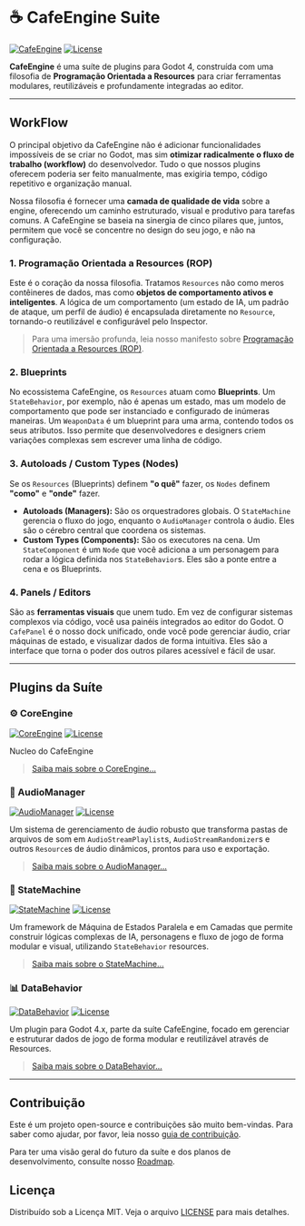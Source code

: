 # ☕ CafeEngine Suite

[![CafeEngine](https://img.shields.io/badge/CafeEngine-v1.0.0-478cbf?style=for-the-badge)](https://www.cafegame.dev/pt-BR/cafeengine)
[![License](https://img.shields.io/badge/License-MIT-f1c40f?style=for-the-badge)](https://opensource.org/licenses/MIT)

**CafeEngine** é uma suíte de plugins para Godot 4, construída com uma filosofia de **Programação Orientada a Resources** para criar ferramentas modulares, reutilizáveis e profundamente integradas ao editor.

---
## WorkFlow

O principal objetivo da CafeEngine não é adicionar funcionalidades impossíveis de se criar no Godot, mas sim **otimizar radicalmente o fluxo de trabalho (workflow)** do desenvolvedor. Tudo o que nossos plugins oferecem poderia ser feito manualmente, mas exigiria tempo, código repetitivo e organização manual.

Nossa filosofia é fornecer uma **camada de qualidade de vida** sobre a engine, oferecendo um caminho estruturado, visual e produtivo para tarefas comuns. A CafeEngine se baseia na sinergia de cinco pilares que, juntos, permitem que você se concentre no design do seu jogo, e não na configuração.

### 1. Programação Orientada a Resources (ROP)

Este é o coração da nossa filosofia. Tratamos `Resources` não como meros contêineres de dados, mas como **objetos de comportamento ativos e inteligentes**. A lógica de um comportamento (um estado de IA, um padrão de ataque, um perfil de áudio) é encapsulada diretamente no `Resource`, tornando-o reutilizável e configurável pelo Inspector.

> Para uma imersão profunda, leia nosso manifesto sobre [Programação Orientada a Resources (ROP)](ROP.md).

### 2. Blueprints

No ecossistema CafeEngine, os `Resources` atuam como **Blueprints**. Um `StateBehavior`, por exemplo, não é apenas um estado, mas um modelo de comportamento que pode ser instanciado e configurado de inúmeras maneiras. Um `WeaponData` é um blueprint para uma arma, contendo todos os seus atributos. Isso permite que desenvolvedores e designers criem variações complexas sem escrever uma linha de código.

### 3. Autoloads / Custom Types (Nodes)

Se os `Resources` (Blueprints) definem **"o quê"** fazer, os `Nodes` definem **"como"** e **"onde"** fazer.
-   **Autoloads (Managers):** São os orquestradores globais. O `StateMachine` gerencia o fluxo do jogo, enquanto o `AudioManager` controla o áudio. Eles são o cérebro central que coordena os sistemas.
-   **Custom Types (Components):** São os executores na cena. Um `StateComponent` é um `Node` que você adiciona a um personagem para rodar a lógica definida nos `StateBehavior`s. Eles são a ponte entre a cena e os Blueprints.

### 4. Panels / Editors

São as **ferramentas visuais** que unem tudo. Em vez de configurar sistemas complexos via código, você usa painéis integrados ao editor do Godot. O `CafePanel` é o nosso dock unificado, onde você pode gerenciar áudio, criar máquinas de estado, e visualizar dados de forma intuitiva. Eles são a interface que torna o poder dos outros pilares acessível e fácil de usar.

---

## Plugins da Suíte

### ⚙️ CoreEngine

[![CoreEngine](https://img.shields.io/badge/CoreEngine-v1.0.0-478cbf?style=for-the-badge)](https://www.cafegame.dev/pt-BR/cafeengine)
[![License](https://img.shields.io/badge/License-MIT-f1c40f?style=for-the-badge)](https://opensource.org/licenses/MIT)

Nucleo do CafeEngine

> [Saiba mais sobre o CoreEngine...](addons/core_engine/README.md)

### 🎵 AudioManager

[![AudioManager](https://img.shields.io/badge/AudioManager-v1.0.0-478cbf?style=for-the-badge)](https://www.cafegame.dev/pt-BR/cafeengine)
[![License](https://img.shields.io/badge/License-MIT-f1c40f?style=for-the-badge)](https://opensource.org/licenses/MIT)

Um sistema de gerenciamento de áudio robusto que transforma pastas de arquivos de som em `AudioStreamPlaylist`s, `AudioStreamRandomizer`s e outros `Resource`s de áudio dinâmicos, prontos para uso e exportação.

> [Saiba mais sobre o AudioManager...](addons/audio_manager/README.md)

### 🧠 StateMachine

[![StateMachine](https://img.shields.io/badge/StateMachine-v1.0.0-478cbf?style=for-the-badge)](https://www.cafegame.dev/pt-BR/cafeengine)
[![License](https://img.shields.io/badge/License-MIT-f1c40f?style=for-the-badge)](https://opensource.org/licenses/MIT)

Um framework de Máquina de Estados Paralela e em Camadas que permite construir lógicas complexas de IA, personagens e fluxo de jogo de forma modular e visual, utilizando `StateBehavior` resources.

> [Saiba mais sobre o StateMachine...](addons/state_machine/README.md)

### 📊 DataBehavior

[![DataBehavior](https://img.shields.io/badge/DataBehavior-v1.0.0-478cbf?style=for-the-badge)](https://www.cafegame.dev/pt-BR/cafeengine)
[![License](https://img.shields.io/badge/License-MIT-f1c40f?style=for-the-badge)](https://opensource.org/licenses/MIT)

Um plugin para Godot 4.x, parte da suíte CafeEngine, focado em gerenciar e estruturar dados de jogo de forma modular e reutilizável através de Resources.

> [Saiba mais sobre o DataBehavior...](addons/data_behavior/README.md)

---

## Contribuição

Este é um projeto open-source e contribuições são muito bem-vindas. Para saber como ajudar, por favor, leia nosso [guia de contribuição](CONTRIBUTING.md).

Para ter uma visão geral do futuro da suíte e dos planos de desenvolvimento, consulte nosso [Roadmap](roadmap.md).

## Licença

Distribuído sob a Licença MIT. Veja o arquivo [LICENSE](LICENSE) para mais detalhes.
